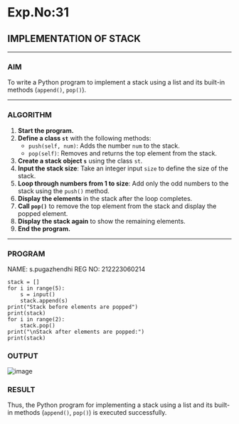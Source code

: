 # Exp.No:31  
## IMPLEMENTATION OF STACK

---

### AIM  
To write a Python program to implement a stack using a list and its built-in methods (`append()`, `pop()`).

---

### ALGORITHM

1. **Start the program.**
2. **Define a class `st`** with the following methods:
   - `push(self, num)`: Adds the number `num` to the stack.
   - `pop(self)`: Removes and returns the top element from the stack.
3. **Create a stack object `s`** using the class `st`.
4. **Input the stack size**: Take an integer input `size` to define the size of the stack.
5. **Loop through numbers from 1 to size**: Add only the odd numbers to the stack using the `push()` method.
6. **Display the elements** in the stack after the loop completes.
7. **Call `pop()`** to remove the top element from the stack and display the popped element.
8. **Display the stack again** to show the remaining elements.
9. **End the program.**

---

### PROGRAM
NAME: s.pugazhendhi
REG NO: 212223060214

```
stack = []
for i in range(5):
    s = input()
    stack.append(s)
print("Stack before elements are popped")
print(stack)
for i in range(2):
    stack.pop()
print("\nStack after elements are popped:")
print(stack)
```
### OUTPUT

![image](https://github.com/user-attachments/assets/9aace2a8-69e6-4fda-a93b-a42cfbdd6c80)

### RESULT

Thus, the Python program for implementing a stack using a list and its built-in methods (`append()`, `pop()`) is executed successfully.
